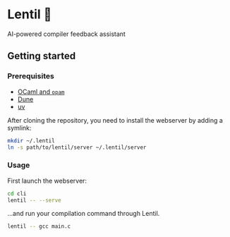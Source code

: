 # Lentil 🫘

AI-powered compiler feedback assistant

## Getting started

### Prerequisites

* [OCaml and `opam`](https://ocaml.org/install)
* [Dune](https://dune.build/install)
* [uv](https://github.com/astral-sh/uv)

After cloning the repository, you need to install the webserver by adding a symlink:
```sh
mkdir ~/.lentil
ln -s path/to/lentil/server ~/.lentil/server
```

### Usage

First launch the webserver:

```sh
cd cli
lentil -- --serve
```

...and run your compilation command through Lentil.

```sh
lentil -- gcc main.c
```
